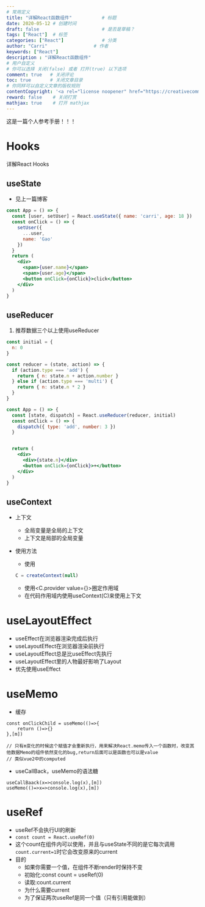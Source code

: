 ```yaml
---
# 常用定义
title: "详解React函数组件"           # 标题
date: 2020-05-12 # 创建时间
draft: false                       # 是否是草稿？
tags: ["React"]  # 标签
categories: ["React"]              # 分类
author: "Carri"                 # 作者
keywords: ["React"]
description : "详解React函数组件"
# 用户自定义
# 你可以选择 关闭(false) 或者 打开(true) 以下选项
comment: true   # 关闭评论
toc: true       # 关闭文章目录
# 你同样可以自定义文章的版权规则
contentCopyright: '<a rel="license noopener" href="https://creativecommons.org/licenses/by-nc-nd/4.0/" target="_blank">CC BY-NC-ND 4.0</a>'
reward: false	 # 关闭打赏
mathjax: true    # 打开 mathjax
---
```


这是一篇个人参考手册！！！

# Hooks

详解React Hooks

## useState

- 见上一篇博客

```jsx
const App = () => {
  const [user, setUser] = React.useState({ name: 'carri', age: 18 })
  const onClick = () => {
    setUser({
      ...user,
      name: 'Gao'
    })
  }
  return (
    <div>
      <span>{user.name}</span>
      <span>{user.age}</span>
      <button onClick={onClick}>click</button>
    </div>
  )
}

```

## useReducer

1. 推荐数据三个以上使用useReducer

```jsx
const initial = {
  n: 0
}

const reducer = (state, action) => {
  if (action.type === 'add') {
    return { n: state.n + action.number }
  } else if (action.type === 'multi') {
    return { n: state.n * 2 }
  }
}

const App = () => {
  const [state, dispatch] = React.useReducer(reducer, initial)
  const onClick = () => {
    dispatch({ type: 'add', number: 3 })
  }


  return (
    <div>
      <div>{state.n}</div>
      <button onClick={onClick}>+</button>
    </div>
  )
}
```

## useContext

- 上下文

  - 全局变量是全局的上下文
  - 上下文是局部的全局变量

- 使用方法

  - 使用

  ```jsx
  C = createContext(null)
  ```

  - 使用<C.provider value={}>圈定作用域
  - 在代码作用域内使用useContext(C)来使用上下文

# useLayoutEffect

- useEffect在浏览器渲染完成后执行
- useLayoutEffect在浏览器渲染前执行
- useLayoutEffect总是比useEffect先执行
- useLayoutEffect里的人物最好影响了Layout
- 优先使用useEffect

# useMemo

- 缓存

```
const onClickChild = useMemo(()=>{
	return ()=>{}
},[m])

// 只有m变化的时候这个赋值才会重新执行，用来解决React.memo传入一个函数时，改变其他数据Memo的组件依然变化的bug,return后面可以是函数也可以是value
// 类似vue2中的computed
```

- useCallBack，useMemo的语法糖

```
useCallBaack(x=>console.log(x),[m])
useMemo(()=>x=>console.log(x),[m])
```

# useRef

- useRef不会执行UI的刷新
- `const count = React.useRef(0)`
- 这个count在组件内可以使用，并且与useState不同的是它每次调用`count.current=1`时它会改变原来的current
- 目的
  - 如果你需要一个值，在组件不断render时保持不变
  - 初始化:const count = useRef(0)
  - 读取:count.current
  - 为什么需要current
  - 为了保证两次useRef是同一个值（只有引用能做到）